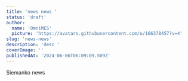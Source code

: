 ```yaml
---
title: 'news news '
status: 'draft'
author:
  name: 'OmniMES'
  picture: 'https://avatars.githubusercontent.com/u/166378457?v=4'
slug: 'news-news'
description: 'desc '
coverImage: ''
publishedAt: '2024-06-06T06:09:09.509Z'
---
```


Siemanko news 